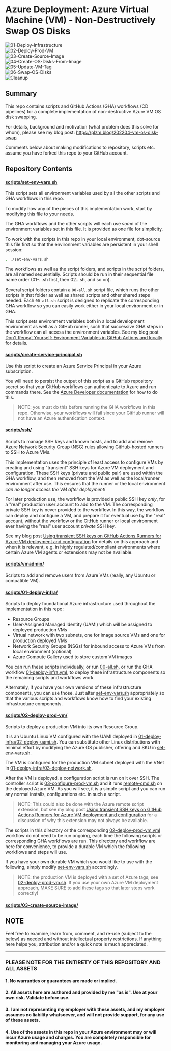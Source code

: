 # Azure Deployment: Azure Virtual Machine (VM) - Non-Destructively Swap OS Disks

![01-Deploy-Infrastructure](https://github.com/plzm/azure-vm-disk-swap/actions/workflows/01-deploy-infra.yml/badge.svg)  
![02-Deploy-Prod-VM](https://github.com/plzm/azure-vm-disk-swap/actions/workflows/02-deploy-prod-vm.yml/badge.svg)  
![03-Create-Source-Image](https://github.com/plzm/azure-vm-disk-swap/actions/workflows/03-create-source-image.yml/badge.svg)  
![04-Create-OS-Disks-From-Image](https://github.com/plzm/azure-vm-disk-swap/actions/workflows/04-create-os-disks-from-image.yml/badge.svg?thisisto=refreshbadge)  
![05-Update-VM-Tag](https://github.com/plzm/azure-vm-disk-swap/actions/workflows/05-update-vm-tag.yml/badge.svg?service=github)  
![06-Swap-OS-Disks](https://github.com/plzm/azure-vm-disk-swap/actions/workflows/06-swap-os-disks.yml/badge.svg)  
![Cleanup](https://github.com/plzm/azure-vm-disk-swap/actions/workflows/cleanup.yml/badge.svg)  

## Summary

This repo contains scripts and GitHub Actions (GHA) workflows (CD pipelines) for a complete implementation of non-destructive Azure VM OS disk swapping.

For details, background and motivation (what problem does this solve for whom), please see my blog post: https://plzm.blog/202204-vm-os-disk-swap

Comments below about making modifications to repository, scripts etc. assume you have forked this repo to your GitHub account.

## Repository Contents

#### [scripts/set-env-vars.sh](scripts/set-env-vars.sh)

This script sets all environment variables used by all the other scripts and GHA workflows in this repo.

To modify how any of the pieces of this implementation work, start by modifying this file to your needs.

The GHA workflows and the other scripts will each use _some_ of the environment variables set in this file. It is provided as one file for simplicity.

To work with the scripts in this repo in your local environment, dot-source this file first so that the environment variables are persistent in your shell session:

```bash
. ./set-env-vars.sh
```

The workflows as well as the script folders, and scripts in the script folders, are all named sequentially. Scripts should be run in their sequential file name order (01-...sh first, then 02...sh, and so on).

Several script folders contain a `00-all.sh` script file, which runs the other scripts in that folder as well as shared scripts and other shared steps needed. Each `00-all.sh` script is designed to replicate the corresponding GHA workflow so you can easily work either in your local environment or in GHA.

This script sets environment variables both in a local development environment as well as a GitHub runner, such that successive GHA steps in the workflow can all access the environment variables. See my blog post [Don't Repeat Yourself: Environment Variables in GitHub Actions and locally](https://plzm.blog/202203-env-vars) for details.

#### [scripts/create-service-principal.sh](scripts/create-service-principal.sh)

Use this script to create an Azure Service Principal in your Azure subscription.

You will need to persist the output of this script as a GitHub repository secret so that your GitHub workflows can authenticate to Azure and run commands there. See the [Azure Developer documentation](https://docs.microsoft.com/azure/developer/github/connect-from-azure?tabs=azure-portal%2Cwindows#use-the-azure-login-action-with-a-service-principal-secret) for how to do this.

> NOTE: you must do this before running the GHA workflows in this repo. Otherwise, your workflows will fail since your GitHub runner will not have an Azure authentication context.

#### [scripts/ssh/](scripts/ssh/)

Scripts to manage SSH keys and known hosts, and to add and remove Azure Network Security Group (NSG) rules allowing GitHub-hosted runners to SSH to Azure VMs.

This implementation uses the principle of least access to configure VMs by creating and using "transient" SSH keys for Azure VM deployment and configuration. These SSH keys (private and public pair) are used within the GHA workflow, and then removed from the VM as well as the local/runner environment after use. This ensures that the runner or the local environment _can no longer access the VM after deployment!_

For later production use, the workflow is provided a public SSH key _only_, for a "real" production user account to add to the VM. The corresponding private SSH key is never provided to the workflow. In this way, the workflow can deploy and configure a VM, and prepare it for eventual use by the "real" account, without the workflow or the GitHub runner or local environment ever having the "real" user account _private_ SSH key.

See my blog post [Using transient SSH keys on GitHub Actions Runners for Azure VM deployment and configuration](https://plzm.blog/202204-gha-ssh-vms) for details on this approach and when it is relevant, e.g. in highly regulated/compliant environments where certain Azure VM agents or extensions may not be available.

#### [scripts/vmadmin/](scripts/vmadmin/)

Scripts to add and remove users from Azure VMs (really, any Ubuntu or compatible VM).

#### [scripts/01-deploy-infra/](scripts/01-deploy-infra/)

Scripts to deploy foundational Azure infrastructure used throughout the implementation in this repo:

- Resource Groups
- User-Assigned Managed Identity (UAMI) which will be assigned to deployed production VMs
- Virtual network with two subnets, one for image source VMs and one for production deployed VMs
- Network Security Groups (NSGs) for inbound access to Azure VMs from local environment (optional)
- Azure Compute Gallery used to store custom VM images

You can run these scripts individually, or run [00-all.sh](scripts/01-deploy-infra/00-all.sh), or run the GHA workflow [01-deploy-infra.yml](.github/workflows/01-deploy-infra.yml), to deploy these infrastructure components so the remaining scripts and workflows work.

Alternately, if you have your own versions of these infrastructure components, you can use those. Just alter [set-env-vars.sh](scripts/set-env-vars.sh) appropriately so that the various scripts and workflows know how to find your existing infrastructure components.

#### [scripts/02-deploy-prod-vm/](scripts/02-deploy-prod-vm/)

Scripts to deploy a production VM into its own Resource Group.

It is an Ubuntu Linux VM configured with the UAMI deployed in [01-deploy-infra/02-deploy-uami.sh](scripts/01-deploy-infra/02-deploy-uami.sh). You can substitute other Linux distributions with minimal effort by modifying the Azure OS publisher, offering and SKU in [set-env-vars.sh](scripts/set-env-vars.sh).

The VM is configured for the production VM subnet deployed with the VNet in [01-deploy-infra/03-deploy-network.sh](scripts/01-deploy-infra/03-deploy-network.sh).

After the VM is deployed, a configuration script is run on it over SSH. The controller script is [03-configure-prod-vm.sh](scripts/02-deploy-prod-vm/03-configure-prod-vm.sh) and it runs [remote-cmd.sh](scripts/02-deploy-prod-vm/remote-cmd.sh) on the deployed Azure VM. As you will see, it is a simple script and you can run any normal installs, configurations etc. in such a script.

> NOTE: This could also be done with the Azure remote script extension, but see my blog post [Using transient SSH keys on GitHub Actions Runners for Azure VM deployment and configuration](https://plzm.blog/202204-gha-ssh-vms) for a discussion of why this extension may not always be available.

The scripts in this directory or the corresponding [02-deploy-prod-vm.yml](.github/workflows/02-deploy-prod-vm.yml) workflow do not need to be run ongoing, each time the following scripts or corresponding GHA workflows are run. This directory and workflow are here for convenience, to provide a durable VM which the following workflows and steps will use.

If you have your own durable VM which you would like to use with the following, simply modify [set-env-vars.sh](scripts/set-env-vars.sh) accordingly.

> NOTE: the production VM is deployed with a set of Azure tags; see [02-deploy-prod-vm.sh](https://github.com/plzm/azure-vm-disk-swap/blob/main/scripts/02-deploy-prod-vm/02-deploy-prod-vm.sh#L17). If you use your own Azure VM deployment approach, MAKE SURE to add these tags so that later steps work correctly!

#### [scripts/03-create-source-image/](scripts/03-create-source-image/)



## NOTE

Feel free to examine, learn from, comment, and re-use (subject to the below) as needed and without intellectual property restrictions. If anything here helps you, attribution and/or a quick note is much appreciated.

---

### PLEASE NOTE FOR THE ENTIRETY OF THIS REPOSITORY AND ALL ASSETS

#### 1. No warranties or guarantees are made or implied.

#### 2. All assets here are authored and provided by me "as is". Use at your own risk. Validate before use.

#### 3. I am not representing my employer with these assets, and my employer assumes no liability whatsoever, and will not provide support, for any use of these assets.

#### 4. Use of the assets in this repo in your Azure environment may or will incur Azure usage and charges. You are completely responsible for monitoring and managing your Azure usage.
